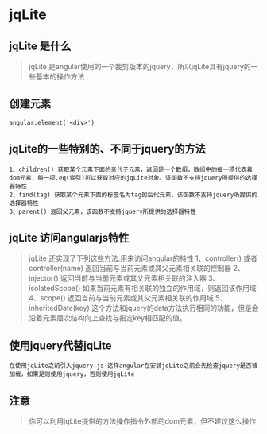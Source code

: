 # jqLite

## jqLite 是什么
> jqLite 是angular使用的一个裁剪版本的jquery，所以jqLite具有jquery的一些基本的操作方法

## 创建元素
    angular.element('<div>')

## jqLite的一些特别的、不同于jquery的方法
    1、children() 获取某个元素下面的亲代子元素，返回是一个数组，数组中的每一项代表着dom元素，每一项.eq(索引)可以获取对应的jqLite对象。该函数不支持jquery所提供的选择器特性
    2、find(tag) 获取某个元素下面的标签名为tag的后代元素，该函数不支持jquery所提供的选择器特性
    3、parent() 返回父元素，该函数不支持jquery所提供的选择器特性

## jqLite 访问angularjs特性
> jqLite 还实现了下列这些方法,用来访问angular的特性
    1、controller() 或者 controller(name) 返回当前与当前元素或其父元素相关联的控制器
    2、injector() 返回当前与当前元素或其父元素相关联的注入器
    3、isolatedScope() 如果当前元素有相关联的独立的作用域，则返回该作用域
    4、scope() 返回当前与当前元素或其父元素相关联的作用域
    5、inheritedDate(key) 这个方法和jquery的data方法执行相同的功能，但是会沿着元素层次结构向上查找与指定key相匹配的值。

## 使用jquery代替jqLite
    在使用jqLite之前引入jquery.js 这样angular在安装jqLite之前会先检查jquery是否被加载，如果是则使用jquery，否则使用jqLite

## 注意
> 你可以利用jqLite提供的方法操作指令外部的dom元素，但不建议这么操作.
